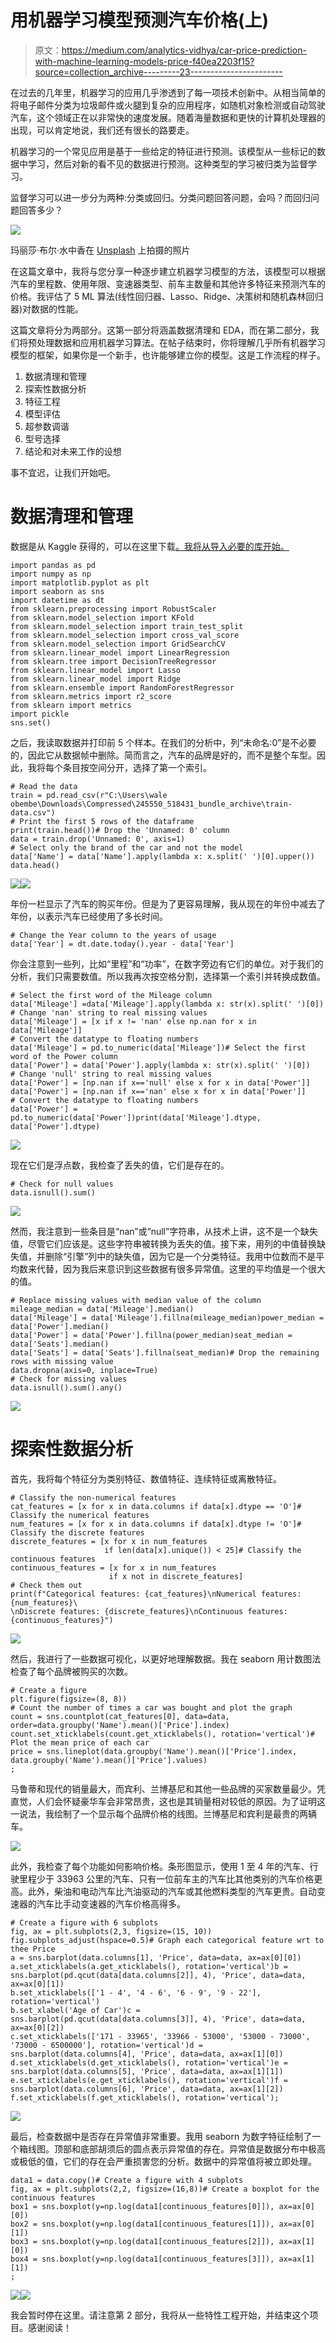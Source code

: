 # 用机器学习模型预测汽车价格(上)

> 原文：<https://medium.com/analytics-vidhya/car-price-prediction-with-machine-learning-models-price-f40ea2203f15?source=collection_archive---------23----------------------->

在过去的几年里，机器学习的应用几乎渗透到了每一项技术创新中。从相当简单的将电子邮件分类为垃圾邮件或火腿到复杂的应用程序，如随机对象检测或自动驾驶汽车，这个领域正在以非常快的速度发展。随着海量数据和更快的计算机处理器的出现，可以肯定地说，我们还有很长的路要走。

机器学习的一个常见应用是基于一些给定的特征进行预测。该模型从一些标记的数据中学习，然后对新的看不见的数据进行预测。这种类型的学习被归类为监督学习。

监督学习可以进一步分为两种:分类或回归。分类问题回答问题，会吗？而回归问题回答多少？

![](img/b3380a5320f44039b1b12351e8ed5173.png)

玛丽莎·布尔·水中香在 [Unsplash](https://unsplash.com?utm_source=medium&utm_medium=referral) 上拍摄的照片

在这篇文章中，我将与您分享一种逐步建立机器学习模型的方法，该模型可以根据汽车的里程数、使用年限、变速器类型、前车主数量和其他许多特征来预测汽车的价格。我评估了 5 ML 算法(线性回归器、Lasso、Ridge、决策树和随机森林回归器)对数据的性能。

这篇文章将分为两部分。这第一部分将涵盖数据清理和 EDA，而在第二部分，我们将预处理数据和应用机器学习算法。在帖子结束时，你将理解几乎所有机器学习模型的框架，如果你是一个新手，也许能够建立你的模型。这是工作流程的样子。

1.  数据清理和管理
2.  探索性数据分析
3.  特征工程
4.  模型评估
5.  超参数调谐
6.  型号选择
7.  结论和对未来工作的设想

事不宜迟，让我们开始吧。

# 数据清理和管理

数据是从 Kaggle 获得的，可以在这里下载[。我将从导入必要的库开始。](https://github.com/dayvheed/Car-Prices-/blob/master/train-data.csv)

```
import pandas as pd
import numpy as np
import matplotlib.pyplot as plt
import seaborn as sns
import datetime as dt
from sklearn.preprocessing import RobustScaler
from sklearn.model_selection import KFold
from sklearn.model_selection import train_test_split
from sklearn.model_selection import cross_val_score
from sklearn.model_selection import GridSearchCV
from sklearn.linear_model import LinearRegression
from sklearn.tree import DecisionTreeRegressor
from sklearn.linear_model import Lasso
from sklearn.linear_model import Ridge
from sklearn.ensemble import RandomForestRegressor
from sklearn.metrics import r2_score
from sklearn import metrics
import pickle
sns.set()
```

之后，我读取数据并打印前 5 个样本。在我们的分析中，列“未命名:0”是不必要的，因此它从数据帧中删除。简而言之，汽车的品牌是好的，而不是整个车型。因此，我将每个条目按空间分开，选择了第一个索引。

```
# Read the data
train = pd.read_csv(r"C:\Users\wale obembe\Downloads\Compressed\245550_518431_bundle_archive\train-data.csv")
# Print the first 5 rows of the dataframe
print(train.head())# Drop the 'Unnamed: 0' column 
data = train.drop('Unnamed: 0', axis=1)
# Select only the brand of the car and not the model
data['Name'] = data['Name'].apply(lambda x: x.split(' ')[0].upper())
data.head()
```

![](img/aeb511ff2639e9834cd7a051d54d6b02.png)![](img/a0ef047ba2c93f6883efc828ade399ab.png)

年份一栏显示了汽车的购买年份。但是为了更容易理解，我从现在的年份中减去了年份，以表示汽车已经使用了多长时间。

```
# Change the Year column to the years of usage
data['Year'] = dt.date.today().year - data['Year']
```

你会注意到一些列，比如“里程”和“功率”，在数字旁边有它们的单位。对于我们的分析，我们只需要数值。所以我再次按空格分割，选择第一个索引并转换成数值。

```
# Select the first word of the Mileage column
data['Mileage'] =data['Mileage'].apply(lambda x: str(x).split(' ')[0])
# Change 'nan' string to real missing values
data['Mileage'] = [x if x != 'nan' else np.nan for x in data['Mileage']]
# Convert the datatype to floating numbers
data['Mileage'] = pd.to_numeric(data['Mileage'])# Select the first word of the Power column
data['Power'] = data['Power'].apply(lambda x: str(x).split(' ')[0])
# Change 'null' string to real missing values
data['Power'] = [np.nan if x=='null' else x for x in data['Power']]
data['Power'] = [np.nan if x=='nan' else x for x in data['Power']]
# Convert the datatype to floating numbers
data['Power'] = pd.to_numeric(data['Power'])print(data['Mileage'].dtype, data['Power'].dtype)
```

![](img/9995b77583414aa02f249628c0bf7162.png)

现在它们是浮点数，我检查了丢失的值，它们是存在的。

```
# Check for null values
data.isnull().sum()
```

![](img/182d1471352726b56a04570935b40ae6.png)

然而，我注意到一些条目是“nan”或“null”字符串，从技术上讲，这不是一个缺失值，尽管它们应该是。这些字符串被转换为丢失的值。接下来，用列的中值替换缺失值，并删除“引擎”列中的缺失值，因为它是一个分类特征。我用中位数而不是平均数来代替，因为我后来意识到这些数据有很多异常值。这里的平均值是一个很大的值。

```
# Replace missing values with median value of the column
mileage_median = data['Mileage'].median()
data['Mileage'] = data['Mileage'].fillna(mileage_median)power_median = data['Power'].median() 
data['Power'] = data['Power'].fillna(power_median)seat_median = data['Seats'].median()
data['Seats'] = data['Seats'].fillna(seat_median)# Drop the remaining rows with missing value
data.dropna(axis=0, inplace=True)
# Check for missing values
data.isnull().sum().any()
```

![](img/06a6c101a33ceae1bc6ad7631f79f2aa.png)

# 探索性数据分析

首先，我将每个特征分为类别特征、数值特征、连续特征或离散特征。

```
# Classify the non-numerical features
cat_features = [x for x in data.columns if data[x].dtype == 'O']# Classify the numerical features
num_features = [x for x in data.columns if data[x].dtype != 'O']# Classify the discrete features
discrete_features = [x for x in num_features
                     if len(data[x].unique()) < 25]# Classify the continuous features
continuous_features = [x for x in num_features
                      if x not in discrete_features]
# Check them out
print(f"Categorical features: {cat_features}\nNumerical features: {num_features}\
\nDiscrete features: {discrete_features}\nContinuous features: {continuous_features}")
```

![](img/c6ba8b82ac188c89f80fb444e5f3f769.png)

然后，我进行了一些数据可视化，以更好地理解数据。我在 seaborn 用计数图法检查了每个品牌被购买的次数。

```
# Create a figure
plt.figure(figsize=(8, 8))
# Count the number of times a car was bought and plot the graph
count = sns.countplot(cat_features[0], data=data, order=data.groupby('Name').mean()['Price'].index)
count.set_xticklabels(count.get_xticklabels(), rotation='vertical')# Plot the mean price of each car
price = sns.lineplot(data.groupby('Name').mean()['Price'].index, data.groupby('Name').mean()['Price'].values)
;
```

马鲁蒂和现代的销量最大，而宾利、兰博基尼和其他一些品牌的买家数量最少。凭直觉，人们会怀疑豪华车会非常昂贵，这也是其销量相对较低的原因。为了证明这一说法，我绘制了一个显示每个品牌价格的线图。兰博基尼和宾利是最贵的两辆车。

![](img/8cdf3570d52e4da64fcf78673ea2d10d.png)

此外，我检查了每个功能如何影响价格。条形图显示，使用 1 至 4 年的汽车、行驶里程少于 33963 公里的汽车、只有一位前车主的汽车比其他类别的汽车价格更高。此外，柴油和电动汽车比汽油驱动的汽车或其他燃料类型的汽车更贵。自动变速器的汽车比手动变速器的汽车价格高得多。

```
# Create a figure with 6 subplots
fig, ax = plt.subplots(2,3, figsize=(15, 10))
fig.subplots_adjust(hspace=0.5)# Graph each categorical feature wrt to thee Price
a = sns.barplot(data.columns[1], 'Price', data=data, ax=ax[0][0])
a.set_xticklabels(a.get_xticklabels(), rotation='vertical')b = sns.barplot(pd.qcut(data[data.columns[2]], 4), 'Price', data=data, ax=ax[0][1])
b.set_xticklabels(['1 - 4', '4 - 6', '6 - 9', '9 - 22'], rotation='vertical')
b.set_xlabel('Age of Car')c = sns.barplot(pd.qcut(data[data.columns[3]], 4), 'Price', data=data, ax=ax[0][2])
c.set_xticklabels(['171 - 33965', '33966 - 53000', '53000 - 73000', '73000 - 6500000'], rotation='vertical')d = sns.barplot(data.columns[4], 'Price', data=data, ax=ax[1][0])
d.set_xticklabels(d.get_xticklabels(), rotation='vertical')e = sns.barplot(data.columns[5], 'Price', data=data, ax=ax[1][1])
e.set_xticklabels(e.get_xticklabels(), rotation='vertical')f = sns.barplot(data.columns[6], 'Price', data=data, ax=ax[1][2])
f.set_xticklabels(f.get_xticklabels(), rotation='vertical');
```

![](img/7c33d43060df9312416be8c8a5ad63c4.png)

最后，检查数据中是否存在异常值非常重要。我用 seaborn 为数字特征绘制了一个箱线图。顶部和底部胡须后的圆点表示异常值的存在。异常值是数据分布中极高或极低的值，它们的存在会严重损害您的分析。数据中的异常值将被立即处理。

```
data1 = data.copy()# Create a figure with 4 subplots    
fig, ax = plt.subplots(2,2, figsize=(16,8))# Create a boxplot for the continuous features
box1 = sns.boxplot(y=np.log(data1[continuous_features[0]]), ax=ax[0][0])
box2 = sns.boxplot(y=np.log(data1[continuous_features[1]]), ax=ax[0][1])
box3 = sns.boxplot(y=np.log(data1[continuous_features[2]]), ax=ax[1][0])
box4 = sns.boxplot(y=np.log(data1[continuous_features[3]]), ax=ax[1][1])
;
```

![](img/7b840cbe989795fb8faf95cd49eaa454.png)![](img/38fca09b73c654a98e77035bfe6ff047.png)

我会暂时停在这里。请注意第 2 部分，我将从一些特性工程开始，并结束这个项目。感谢阅读！